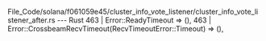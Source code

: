 File_Code/solana/f061059e45/cluster_info_vote_listener/cluster_info_vote_listener_after.rs --- Rust
463                     | Error::ReadyTimeout => (),                                                                                                         463                     | Error::CrossbeamRecvTimeout(RecvTimeoutError::Timeout) => (),

